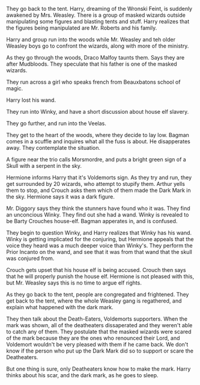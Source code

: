 They go back to the tent. Harry, dreaming of the Wronski Feint, is suddenly
awakened by Mrs. Weasley. There is a group of masked wizards outside
manipulating some figures and blasting tents and stuff. Harry realizes that the
figures being manipulated are Mr. Roberts and his family.

Harry and group run into the woods while Mr. Weasley and teh older Weasley boys
go to confront the wizards, along with more of the ministry.

As they go through the woods, Draco Malfoy taunts them. Says they are after
Mudbloods. They speculate that his father is one of the masked wizards.

They run across a girl who speaks french from Beauxbatons school of magic.

Harry lost his wand.

They run into Winky, and have a short discussion about house elf slavery.

They go further, and run into the Veelas.

They get to the heart of the woods, where they decide to lay low. Bagman comes
in a scuffle and inquires what all the fuss is about. He disapperates away.
They contemplate the situation.

A figure near the trio calls Morsmordre, and puts a bright green sign of a
Skull with a serpent in the sky.

Hermione informs Harry that it's Voldemorts sign. As they try and run, they get
surrounded by 20 wizards, who attempt to stupify them. Arthur yells them to
stop, and Crouch asks them which of them made the Dark Mark in the sky.
Hermione says it was a dark figure.

Mr. Diggory says they think the stunners have found who it was. They find an
unconcious Winky. They find out she had a wand. Winky is revealed to be Barty
Crouches house-elf. Bagman apperates in, and is confused.

They begin to question Winky, and Harry realizes that Winky has his wand. Winky
is getting implicated for the conjuring, but Hermione appeals that the voice
they heard was a much deeper voice than Winky's. They perform the Prior
Incanto on the wand, and see that it was from that wand that the skull was
conjured from.

Crouch gets upset that his house elf is being accused. Crouch then says that he
will properly punish the house elf. Hermione is not pleased with this, but Mr.
Weasley says this is no time to argue elf rights.

As they go back to the tent, people are congregated and frightened. They get
back to the tent, where the whole Weasley gang is regathered, and explain what
happened with the dark mark.

They then talk about the Death-Eaters, Voldemorts supporters. When the mark was
shown, all of the deatheaters dissaperated and they weren't able to catch any
of them. They postulate that the masked wizards were scared of the mark because
they are the ones who renounced their Lord, and Voldemort wouldn't be very
pleased with them if he came back. We don't know if the person who put up the
Dark Mark did so to support or scare the Deatheaters.

But one thing is sure, only Deatheaters know how to make the mark. Harry thinks
about his scar, and the dark mark, as he goes to sleep.
